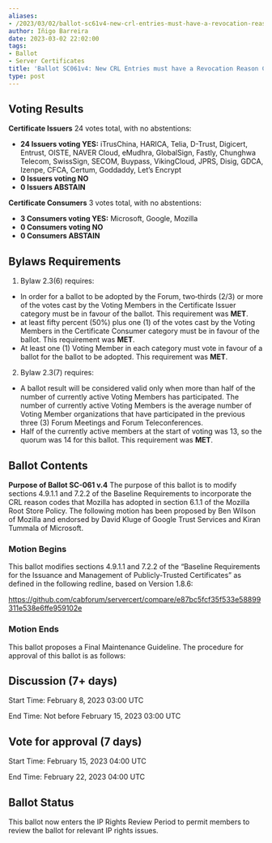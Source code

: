 ```yaml
---
aliases:
- /2023/03/02/ballot-sc61v4-new-crl-entries-must-have-a-revocation-reason-code/
author: Iñigo Barreira
date: 2023-03-02 22:02:00
tags:
- Ballot
- Server Certificates
title: 'Ballot SC061v4: New CRL Entries must have a Revocation Reason Code'
type: post
---
```


## Voting Results

**Certificate Issuers** 24 votes total, with no abstentions:

- **24 Issuers voting YES:** iTrusChina, HARICA, Telia, D-Trust, Digicert, Entrust, OISTE, NAVER Cloud, eMudhra, GlobalSign, Fastly, Chunghwa Telecom, SwissSign, SECOM, Buypass, VikingCloud, JPRS, Disig, GDCA, Izenpe, CFCA, Certum, Goddaddy, Let’s Encrypt
- **0 Issuers voting NO**
- **0 Issuers ABSTAIN**

**Certificate Consumers** 3 votes total, with no abstentions:

- **3 Consumers voting YES:** Microsoft, Google, Mozilla
- **0 Consumers voting NO**
- **0 Consumers ABSTAIN**

## Bylaws Requirements

1. Bylaw 2.3(6) requires:

- In order for a ballot to be adopted by the Forum, two‐thirds (2/3) or more of the votes cast by the Voting Members in the Certificate Issuer category must be in favour of the ballot. This requirement was **MET**.
- at least fifty percent (50%) plus one (1) of the votes cast by the Voting Members in the Certificate Consumer category must be in favour of the ballot. This requirement was **MET**.
- At least one (1) Voting Member in each category must vote in favour of a ballot for the ballot to be adopted. This requirement was **MET**.

2. Bylaw 2.3(7) requires:

- A ballot result will be considered valid only when more than half of the number of currently active Voting Members has participated. The number of currently active Voting Members is the average number of Voting Member organizations that have participated in the previous three (3) Forum Meetings and Forum Teleconferences.
- Half of the currently active members at the start of voting was 13, so the quorum was 14 for this ballot. This requirement was **MET**.

## Ballot Contents

**Purpose of Ballot SC-061 v.4** The purpose of this ballot is to modify sections 4.9.1.1 and 7.2.2 of the Baseline Requirements to incorporate the CRL reason codes that Mozilla has adopted in section 6.1.1 of the Mozilla Root Store Policy. The following motion has been proposed by Ben Wilson of Mozilla and endorsed by David Kluge of Google Trust Services and Kiran Tummala of Microsoft.

### Motion Begins

This ballot modifies sections 4.9.1.1 and 7.2.2 of the “Baseline Requirements for the Issuance and Management of Publicly-Trusted Certificates” as defined in the following redline, based on Version 1.8.6: 

https://github.com/cabforum/servercert/compare/e87bc5fcf35f533e58899311e538e6ffe959102e

### Motion Ends

This ballot proposes a Final Maintenance Guideline. The procedure for approval of this ballot is as follows:

## Discussion (7+ days)

Start Time: February 8, 2023 03:00 UTC

End Time: Not before February 15, 2023 03:00 UTC

## Vote for approval (7 days)

Start Time: February 15, 2023 04:00 UTC

End Time: February 22, 2023 04:00 UTC

## Ballot Status

This ballot now enters the IP Rights Review Period to permit members to review the ballot for relevant IP rights issues.